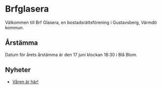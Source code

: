 # Brfglasera

Välkommen till Brf Glasera, en bostadsrättsförening i Gustavsberg, Värmdö
kommun.

## Årstämma

Datum för årets årstämma är den 17 juni klockan 18:30 i Blå Blom. 

## Nyheter

- [Våren är här!](nyheter/2024_04_16.md)
